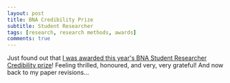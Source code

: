 ```yaml
---
layout: post
title: BNA Credibility Prize
subtitle: Student Researcher
tags: [research, research methods, awards]
comments: true
---
```


Just found out that [I was awarded this year's BNA Student Researcher Credibility prize](https://www.bna.org.uk/mediacentre/news/credibility-prize-2023/)!
Feeling thrilled, honoured, and very, very grateful! And now back to my paper revisions...
